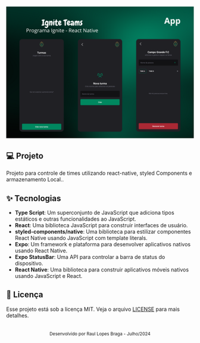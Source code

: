 ![cover](.github/cover.png?style=flat)

## 💻 Projeto
<p>Projeto para controle de times utilizando react-native, styled Components e armazenamento Local..</p>


## ✨ Tecnologias
- **Type Script**: Um superconjunto de JavaScript que adiciona tipos estáticos e outras funcionalidades ao JavaScript.
- **React**: Uma biblioteca JavaScript para construir interfaces de usuário.
- **styled-components/native**: Uma biblioteca para estilizar componentes React Native usando JavaScript com template literals.
- **Expo**: Um framework e plataforma para desenvolver aplicativos nativos usando React Native.
- **Expo StatusBar**: Uma API para controlar a barra de status do dispositivo.
- **React Native**: Uma biblioteca para construir aplicativos móveis nativos usando JavaScript e React.
## 📄 Licença

Esse projeto está sob a licença MIT. Veja o arquivo [LICENSE](LICENSE.md) para mais detalhes.

<br />

<div align="center">
  <small>Desenvolvido por Raul Lopes Braga - Julho/2024</small>
  </div>
